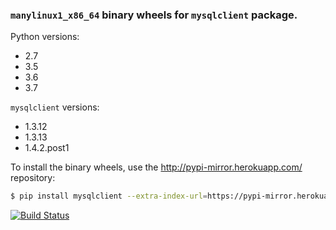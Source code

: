 ### `manylinux1_x86_64` binary wheels for `mysqlclient` package.

Python versions:

 * 2.7
 * 3.5
 * 3.6
 * 3.7
 
`mysqlclient` versions:

 * 1.3.12
 * 1.3.13
 * 1.4.2.post1

To install the binary wheels, use the http://pypi-mirror.herokuapp.com/ repository:

```sh
$ pip install mysqlclient --extra-index-url=https://pypi-mirror.herokuapp.com/base/pypi/+simple
```

[![Build Status](https://travis-ci.org/hoefling/mysqlclient-wheels-manylinux1_x86_64.svg?branch=master)](https://travis-ci.org/hoefling/mysqlclient-wheels-manylinux1_x86_64)
